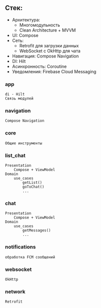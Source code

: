 ## Стек: 
- Архитектура: 
	- Многомодульность
	- Clean Architecture + MVVM
 - UI: Compose
 - Сеть: 
	- Retrofit для загрузки данных
	- WebSocket с OkHttp для чата
- Навигация: Compose Navigation
- DI: Hilt
- Асинхронность: Coroutine
- Уведомления: Firebase Cloud Messaging


### app
	di - Hilt
	Связь модулей
### navigation
	Compose Navigation
### core
	Общие инструменты
### list_chat
	Presentation
		Compose + ViewModel
	Domain
		use_cases
			getList()
			goToChat()
			...
### chat
	Presentation
		Compose + ViewModel
	Domain
		use_cases
			getMessages()
			...
### notifications
	обработка FCM сообщений
### websocket
	OkHttp
### network
	Retrofit
